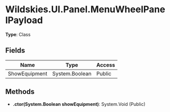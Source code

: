 ﻿# Wildskies.UI.Panel.MenuWheelPanelPayload

**Type**: Class

## Fields

| Name | Type | Access |
|------|------|--------|
| ShowEquipment | System.Boolean | Public |

## Methods

- **.ctor(System.Boolean showEquipment)**: System.Void (Public)


